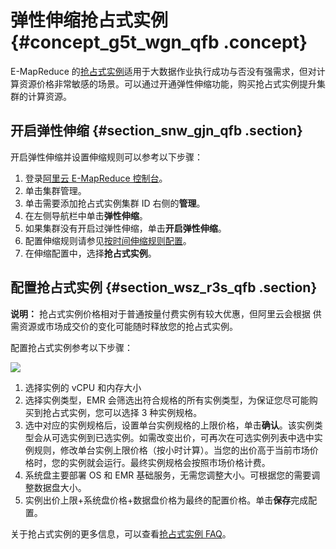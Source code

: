 # 弹性伸缩抢占式实例 {#concept_g5t_wgn_qfb .concept}

E-MapReduce 的[抢占式实例](../../../../intl.zh-CN/实例/选择实例购买方式/抢占式实例/什么是抢占式实例.md#)适用于大数据作业执行成功与否没有强需求，但对计算资源价格非常敏感的场景。可以通过开通弹性伸缩功能，购买抢占式实例提升集群的计算资源。

## 开启弹性伸缩 {#section_snw_gjn_qfb .section}

开启弹性伸缩并设置伸缩规则可以参考以下步骤：

1.  登录[阿里云 E-MapReduce 控制台](https://emr.console.aliyun.com/)。
2.  单击集群管理。
3.  单击需要添加抢占式实例集群 ID 右侧的**管理**。
4.  在左侧导航栏中单击**弹性伸缩**。
5.  如果集群没有开启过弹性伸缩，单击**开启弹性伸缩**。
6.  配置伸缩规则请参见[按时间伸缩规则配置](intl.zh-CN/集群规划与配置/集群配置/配置弹性伸缩/按时间伸缩规则配置.md#)。
7.  在伸缩配置中，选择**抢占式实例**。

## 配置抢占式实例 {#section_wsz_r3s_qfb .section}

**说明：** 抢占式实例价格相对于普通按量付费实例有较大优惠，但阿里云会根据 供需资源或市场成交价的变化可能随时释放您的抢占式实例。

配置抢占式实例参考以下步骤：

![](http://static-aliyun-doc.oss-cn-hangzhou.aliyuncs.com/assets/img/41242/155704116821390_zh-CN.png)

1.  选择实例的 vCPU 和内存大小
2.  选择实例类型，EMR 会筛选出符合规格的所有实例类型，为保证您尽可能购买到抢占式实例，您可以选择 3 种实例规格。
3.  选中对应的实例规格后，设置单台实例规格的上限价格，单击**确认**。该实例类型会从可选实例到已选实例。如需改变出价，可再次在可选实例列表中选中实例规则，修改单台实例上限价格（按小时计算）。当您的出价高于当前市场价格时，您的实例就会运行。最终实例规格会按照市场价格计费。
4.  系统盘主要部署 OS 和 EMR 基础服务，无需您调整大小。可根据您的需要调整数据盘大小。
5.  实例出价上限+系统盘价格+数据盘价格为最终的配置价格。单击**保存**完成配置。

关于抢占式实例的更多信息，可以查看[抢占式实例 FAQ](https://www.alibabacloud.com/help/faq-detail/48269.htm)。

